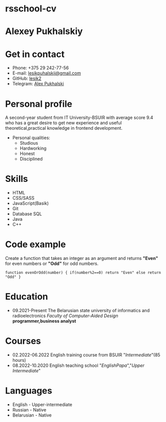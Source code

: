 # rsschool-cv

# Alexey Pukhalskiy

# Get in contact

* Phone: +375 29 242-77-56
* E-mail: lesikpuhalskij@gmail.com
* GitHub: [lesik2](https://github.com/lesik2)
* Telegram: [Alex Pukhalski](https://t.me/alexPukhalskiy)

# Personal profile

A second-year student from IT University-BSUIR with average score 9.4 who has a great desire to get new experience and useful theoretical,practical knowledge in frontend development.

* Personal qualities:
    + Studious
    + Hardworking
    + Honest
    + Disciplined

# Skills

* HTML
* CSS/SASS
* JavaScript(Basik)
* Git
* Database SQL
* Java
* C++

# Code example

Create a function that takes an integer as an argument and returns **"Even"** for even numbers or **"Odd"** for odd numbers.

`function evenOrOdd(number) {
  if(number%2==0) return "Even"
  else return "Odd"
}`

# Education

* 09.2021-Present
The Belarusian state university of informatics and radioelectronics
*Faculty of Computer-Aided Design* **programmer,business analyst**

# Courses

* 02.2022-06.2022
English training course from BSUIR "*Intermediate*"(85 hours)
* 08.2022-10.2020
English teaching school "*EnglishPapa*","*Upper Intermediate*"

# Languages

* English - Upper-intermediate
* Russian - Native
* Belarusian - Native





